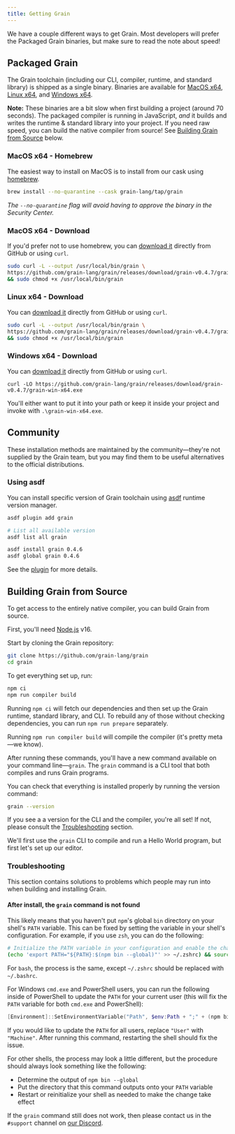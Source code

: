 ```yaml
---
title: Getting Grain
---
```


We have a couple different ways to get Grain. Most developers will prefer the Packaged Grain binaries, but make sure to read the note about speed!

## Packaged Grain

The Grain toolchain (including our CLI, compiler, runtime, and standard library) is shipped as a single binary. Binaries are available for [MacOS x64](#MacOS-x64---Homebrew), [Linux x64](#Linux-x64---Download), and [Windows x64](#Windows-x64---Download).

**Note:** These binaries are a bit slow when first building a project (around 70 seconds). The packaged compiler is running in JavaScript, _and_ it builds and writes the runtime & standard library into your project. If you need raw speed, you can build the native compiler from source! See [Building Grain from Source](#Building-Grain-from-Source) below.

### MacOS x64 - Homebrew

The easiest way to install on MacOS is to install from our cask using [homebrew](https://brew.sh).

```sh
brew install --no-quarantine --cask grain-lang/tap/grain
```

_The `--no-quarantine` flag will avoid having to approve the binary in the Security Center._

### MacOS x64 - Download

If you'd prefer not to use homebrew, you can [download it](https://github.com/grain-lang/grain/releases/download/grain-v0.4.7/grain-mac-x64) directly from GitHub or using `curl`.

```sh
sudo curl -L --output /usr/local/bin/grain \
https://github.com/grain-lang/grain/releases/download/grain-v0.4.7/grain-mac-x64 \
&& sudo chmod +x /usr/local/bin/grain
```

### Linux x64 - Download

You can [download it](https://github.com/grain-lang/grain/releases/download/grain-v0.4.7/grain-linux-x64) directly from GitHub or using `curl`.

```sh
sudo curl -L --output /usr/local/bin/grain \
https://github.com/grain-lang/grain/releases/download/grain-v0.4.7/grain-linux-x64 \
&& sudo chmod +x /usr/local/bin/grain
```

### Windows x64 - Download

You can [download it](https://github.com/grain-lang/grain/releases/download/grain-v0.4.7/grain-win-x64.exe) directly from GitHub or using `curl`.

```batch
curl -LO https://github.com/grain-lang/grain/releases/download/grain-v0.4.7/grain-win-x64.exe
```

You'll either want to put it into your path or keep it inside your project and invoke with `.\grain-win-x64.exe`.

## Community

These installation methods are maintained by the community—they're not supplied by the Grain team, but you may find them to be useful alternatives to the official distributions.

### Using asdf

You can install specific version of Grain toolchain using [asdf](https://asdf-vm.com) runtime version manager.

```bash
asdf plugin add grain

# List all available version
asdf list all grain

asdf install grain 0.4.6
asdf global grain 0.4.6
```

See the [plugin](https://github.com/cometkim/asdf-grain) for more details.

## Building Grain from Source

To get access to the entirely native compiler, you can build Grain from source.

First, you'll need [Node.js](https://nodejs.org/en/download/current/) v16.

Start by cloning the Grain repository:

```bash
git clone https://github.com/grain-lang/grain
cd grain
```

To get everything set up, run:

```bash
npm ci
npm run compiler build
```

Running `npm ci` will fetch our dependencies and then set up the Grain runtime, standard library, and CLI. To rebuild any of those without checking dependencies, you can run `npm run prepare` separately.

Running `npm run compiler build` will compile the compiler (it's pretty meta—we know).

After running these commands, you'll have a new command available on your command line—`grain`. The `grain` command is a CLI tool that both compiles and runs Grain programs.

You can check that everything is installed properly by running the version command:

```bash
grain --version
```

If you see a a version for the CLI and the compiler, you're all set! If not, please consult the [Troubleshooting](#Troubleshooting) section.

We'll first use the `grain` CLI to compile and run a Hello World program, but first let's set up our editor.

### Troubleshooting

This section contains solutions to problems which people may run into when building and installing Grain.

#### After install, the `grain` command is not found

This likely means that you haven't put `npm`'s global `bin` directory on your shell's `PATH` variable. This can be fixed by setting the variable in your shell's configuration. For example, if you use `zsh`, you can do the following:

```bash
# Initialize the PATH variable in your configuration and enable the change
(echo 'export PATH="${PATH}:$(npm bin --global)"' >> ~/.zshrc) && source ~/.zshrc
```

For `bash`, the process is the same, except `~/.zshrc` should be replaced with `~/.bashrc`.

For Windows `cmd.exe` and PowerShell users, you can run the following inside of PowerShell to update the `PATH` for your current user (this will fix the `PATH` variable for both `cmd.exe` and PowerShell):

```powershell
[Environment]::SetEnvironmentVariable("Path", $env:Path + ";" + (npm bin --global) -join "`n","User")
```

If you would like to update the `PATH` for all users, replace `"User"` with `"Machine"`. After running this command, restarting the shell should fix the issue.

For other shells, the process may look a little different, but the procedure should always look something like the following:

- Determine the output of `npm bin --global`
- Put the directory that this command outputs onto your `PATH` variable
- Restart or reinitialize your shell as needed to make the change take effect

If the `grain` command still does not work, then please contact us in the `#support` channel on [our Discord][discord].

[discord]: https://discord.com/invite/grain-lang
